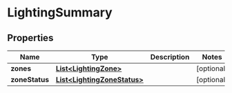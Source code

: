 
# LightingSummary

## Properties
Name | Type | Description | Notes
------------ | ------------- | ------------- | -------------
**zones** | [**List&lt;LightingZone&gt;**](LightingZone.md) |  |  [optional]
**zoneStatus** | [**List&lt;LightingZoneStatus&gt;**](LightingZoneStatus.md) |  |  [optional]



